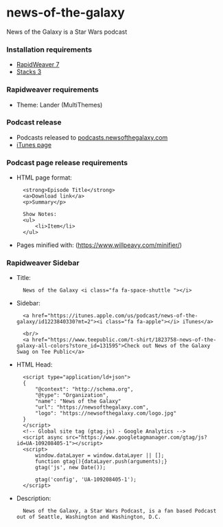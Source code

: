 # news-of-the-galaxy
News of the Galaxy is a Star Wars podcast

### Installation requirements

- [RapidWeaver 7](https://www.realmacsoftware.com/rapidweaver/)
- [Stacks 3](yourhead.com/stacks/)

### Rapidweaver requirements

- Theme: Lander (MultiThemes)

### Podcast release

- Podcasts released to [podcasts.newsofthegalaxy.com](podcasts.newsofthegalaxy.com)
- [iTunes page](https://itunes.apple.com/us/podcast/news-of-the-galaxy/id1223840330?mt=2)

### Podcast page release requirements

- HTML page format:

        <strong>Episode Title</strong>
        <a>Download link</a>
        <p>Summary</p>
        
        Show Notes:
        <ul>
            <li>Item</li>
        </ul>

- Pages minified with: (https://www.willpeavy.com/minifier/)

### Rapidweaver Sidebar

- Title:

        News of the Galaxy <i class="fa fa-space-shuttle "></i>

- Sidebar:

        <a href="https://itunes.apple.com/us/podcast/news-of-the-galaxy/id1223840330?mt=2"><i class="fa fa-apple"></i> iTunes</a>
        
        <br/>
        <a href="https://www.teepublic.com/t-shirt/1823758-news-of-the-galaxy-all-colors?store_id=131595">Check out News of the Galaxy Swag on Tee Public</a>

- HTML Head:

        <script type="application/ld+json">
        {
            "@context": "http://schema.org",
            "@type": "Organization",
            "name": "News of the Galaxy"
            "url": "https://newsofthegalaxy.com",
            "logo": "https://newsofthegalaxy.com/logo.jpg"
        }
        </script>
        <!-- Global site tag (gtag.js) - Google Analytics -->
        <script async src="https://www.googletagmanager.com/gtag/js?id=UA-109208405-1"></script>
        <script>
            window.dataLayer = window.dataLayer || [];
            function gtag(){dataLayer.push(arguments);}
            gtag('js', new Date());
            
            gtag('config', 'UA-109208405-1');
        </script>

- Description:

        News of the Galaxy, a Star Wars Podcast, is a fan based Podcast out of Seattle, Washington and Washington, D.C.
